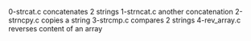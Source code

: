 0-strcat.c concatenates 2 strings
1-strncat.c another concatenation
2-strncpy.c copies a string
3-strcmp.c compares 2 strings
4-rev_array.c reverses content of an array
